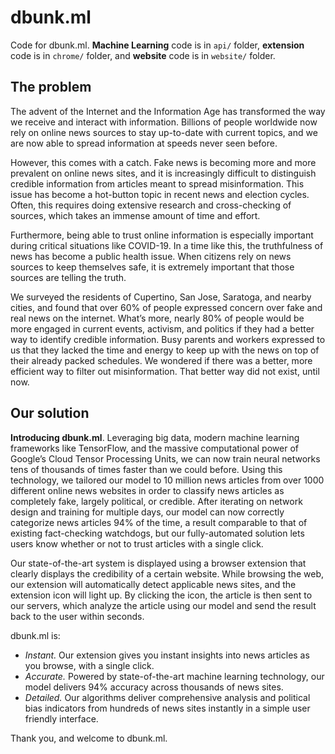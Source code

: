 # dbunk.ml

Code for dbunk.ml. **Machine Learning** code is in `api/` folder, **extension** code is in `chrome/` folder, and **website** code is in `website/` folder.

## The problem

The advent of the Internet and the Information Age has transformed the way we receive and interact with information. Billions of people worldwide now rely on online news sources to stay up-to-date with current topics, and we are now able to spread information at speeds never seen before.

However, this comes with a catch. Fake news is becoming more and more prevalent on online news sites, and it is increasingly difficult to distinguish credible information from articles meant to spread misinformation. This issue has become a hot-button topic in recent news and election cycles. Often, this requires doing extensive research and cross-checking of sources, which takes an immense amount of time and effort.

Furthermore, being able to trust online information is especially important during critical situations like COVID-19. In a time like this, the truthfulness of news has become a public health issue. When citizens rely on news sources to keep themselves safe, it is extremely important that those sources are telling the truth.

We surveyed the residents of Cupertino, San Jose, Saratoga, and nearby cities, and found that over 60% of people expressed concern over fake and real news on the internet. What’s more, nearly 80% of people would be more engaged in current events, activism, and politics if they had a better way to identify credible information. Busy parents and workers expressed to us that they lacked the time and energy to keep up with the news on top of their already packed schedules. We wondered if there was a better, more efficient way to filter out misinformation. That better way did not exist, until now.

## Our solution

**Introducing dbunk.ml**. Leveraging big data, modern machine learning frameworks like TensorFlow, and the massive computational power of Google’s Cloud Tensor Processing Units, we can now train neural networks tens of thousands of times faster than we could before. Using this technology, we tailored our model to 10 million news articles from over 1000 different online news websites in order to classify news articles as completely fake, largely political, or credible. After iterating on network design and training for multiple days, our model can now correctly categorize news articles 94% of the time, a result comparable to that of existing fact-checking watchdogs, but our fully-automated solution lets users know whether or not to trust articles with a single click.

Our state-of-the-art system is displayed using a browser extension that clearly displays the credibility of a certain website. While browsing the web, our extension will automatically detect applicable news sites, and the extension icon will light up. By clicking the icon, the article is then sent to our servers, which analyze the article using our model and send the result back to the user within seconds. 

dbunk.ml is:
- *Instant.* Our extension gives you instant insights into news articles as you browse, with a single click.
- *Accurate.* Powered by state-of-the-art machine learning technology, our model delivers 94% accuracy across thousands of news sites.
- *Detailed.* Our algorithms deliver comprehensive analysis and political bias indicators from hundreds of news sites instantly in a simple user friendly interface.

Thank you, and welcome to dbunk.ml.
